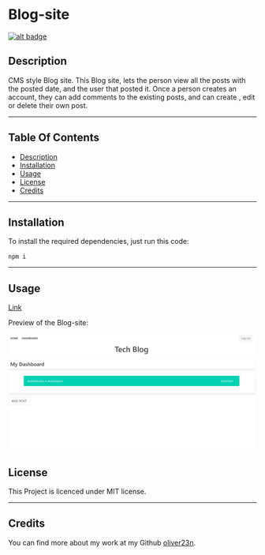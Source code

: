 # Blog-site

[![alt badge](https://img.shields.io/badge/licence-MIT-blue)](https://opensource.org/license/mit/)

## Description

CMS style Blog site.
This Blog site, lets the person view all the posts with the posted date, and the user that posted it. Once a person creates an account, they can add comments to the existing posts, and can create , edit or delete their own post.


---

## Table Of Contents
                             
- [Description](#description)
- [Installation](#installation)
- [Usage](#usage)
- [License](#license)
- [Credits](#credits)

---

## Installation

To install the required dependencies, just run this code: 

```
npm i
```

---

## Usage

[Link](https://infinite-temple-42269-d5a50674bc55.herokuapp.com/)  

 Preview of the Blog-site:

![screenshot](./img/screencapture-localhost-3001-dashboard-2023-07-20-15_37_50.png)




## License

This Project is licenced under MIT license.

---


## Credits

You can find more about my work at my Github [oliver23n](https://github.com/oliver23n).





